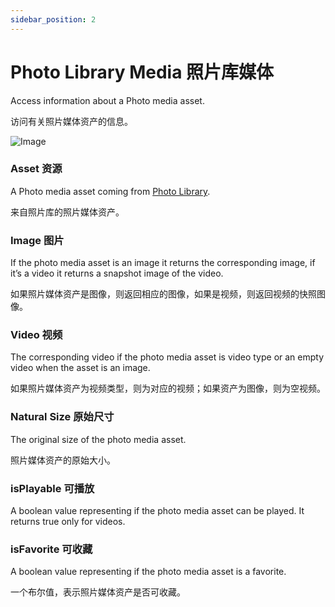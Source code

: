 ```yaml
---
sidebar_position: 2
---
```


# Photo Library Media 照片库媒体

Access information about a Photo media asset.

访问有关照片媒体资产的信息。

![Image](https://s3.us-west-2.amazonaws.com/secure.notion-static.com/77b4009a-d163-45de-a8e8-7a6108d47b72/Untitled.png?X-Amz-Algorithm=AWS4-HMAC-SHA256&X-Amz-Content-Sha256=UNSIGNED-PAYLOAD&X-Amz-Credential=AKIAT73L2G45EIPT3X45%2F20220602%2Fus-west-2%2Fs3%2Faws4_request&X-Amz-Date=20220602T175728Z&X-Amz-Expires=86400&X-Amz-Signature=46c01c141c1b1c54e6209176f2c9e0a6b056c0cc9ef85b672ecbd491c9779795&X-Amz-SignedHeaders=host&response-content-disposition=filename%20%3D%22Untitled.png%22&x-id=GetObject)

### Asset 资源

A Photo media asset coming from [Photo Library](./Photo%20Library.md).

来自照片库的照片媒体资产。

### Image 图片

If the photo media asset is an image it returns the corresponding image, if it’s a video it returns a snapshot image of the video.

如果照片媒体资产是图像，则返回相应的图像，如果是视频，则返回视频的快照图像。

### Video 视频

The corresponding video if the photo media asset is video type or an empty video when the asset is an image.

如果照片媒体资产为视频类型，则为对应的视频；如果资产为图像，则为空视频。

### Natural Size 原始尺寸

The original size of the photo media asset.

照片媒体资产的原始大小。

### isPlayable 可播放

A boolean value representing if the photo media asset can be played. It returns true only for videos.

### isFavorite 可收藏

A boolean value representing if the photo media asset is a favorite.

一个布尔值，表示照片媒体资产是否可收藏。
